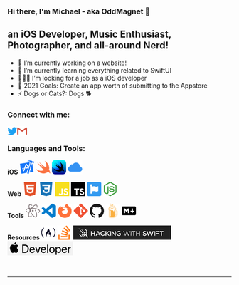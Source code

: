 ### Hi there, I'm Michael - aka OddMagnet 👋

## an iOS Developer, Music Enthusiast, Photographer, and all-around Nerd!
- 🔭 I’m currently working on a website!
- 🌱 I’m currently learning everything related to SwiftUI
- 👨🏼‍💻 I’m looking for a job as a iOS developer
- 🥅 2021 Goals: Create an app worth of submitting to the Appstore
- ⚡ Dogs or Cats?: Dogs 🐕

### Connect with me:

[<img align="left" alt="OddMagnet | Twitter" width="22px" src="https://github.com/OddMagnet/OddMagnet/blob/master/icons/twitter.svg" />][twitter]
[<img align="left" alt="OddMagnet | Email" width="22px" src="https://github.com/OddMagnet/OddMagnet/blob/master/icons/gmail.svg" />][mail]

<br />

### Languages and Tools:

**iOS** 
<img height="32" width="32" src="https://github.com/OddMagnet/OddMagnet/blob/master/icons/xcode.svg" />
<img height="32" width="32" src="https://github.com/OddMagnet/OddMagnet/blob/master/icons/swift.svg" />
<img height="32" width="32" src="https://github.com/OddMagnet/OddMagnet/blob/master/icons/swiftui.png" />
<img height="32" width="32" src="https://github.com/OddMagnet/OddMagnet/blob/master/icons/icloud.svg" />

**Web**
<img height="32" width="32" src="https://github.com/OddMagnet/OddMagnet/blob/master/icons/html5.svg" />
<img height="32" width="32" src="https://github.com/OddMagnet/OddMagnet/blob/master/icons/css3.svg" />
<img height="32" width="32" src="https://github.com/OddMagnet/OddMagnet/blob/master/icons/javascript.svg" />
<img height="32" width="32" src="https://github.com/OddMagnet/OddMagnet/blob/master/icons/typescript.svg" />
<img height="32" width="32" src="https://github.com/OddMagnet/OddMagnet/blob/master/icons/fontawesome.svg" />
<img height="32" width="32" src="https://github.com/OddMagnet/OddMagnet/blob/master/icons/node-dot-js.svg" />

**Tools**
<img height="32" width="32" src="https://github.com/OddMagnet/OddMagnet/blob/master/icons/atom.svg" />
<img height="32" width="32" src="https://github.com/OddMagnet/OddMagnet/blob/master/icons/visualstudiocode.svg" />
<img height="32" width="32" src="https://github.com/OddMagnet/OddMagnet/blob/master/icons/firefoxbrowser.svg" />
<img height="32" width="32" src="https://github.com/OddMagnet/OddMagnet/blob/master/icons/git.svg" />
<img height="32" width="32" src="https://github.com/OddMagnet/OddMagnet/blob/master/icons/github.svg" />
<img height="32" width="32" src="https://github.com/OddMagnet/OddMagnet/blob/master/icons/homebrew.svg" />
<img height="32" width="32" src="https://github.com/OddMagnet/OddMagnet/blob/master/icons/markdown.svg" />

**Resources**
<img height="32" width="32" src="https://github.com/OddMagnet/OddMagnet/blob/master/icons/freecodecamp.svg" />
<img height="32" width="32" src="https://github.com/OddMagnet/OddMagnet/blob/master/icons/stackoverflow.svg" />
![Hacking with Swift](https://github.com/OddMagnet/OddMagnet/blob/master/icons/hacking-with-swift.png)
![Apple Developer Forums](https://github.com/OddMagnet/OddMagnet/blob/master/icons/appledevforums.png) 

<br>

---

[twitter]: https://twitter.com/OddMagnetDev
[mail]: mailto:oddmagnetdev@gmail.com
